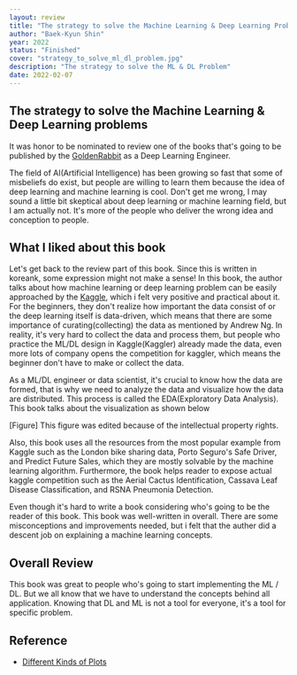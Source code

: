 ```yaml
---
layout: review
title: "The strategy to solve the Machine Learning & Deep Learning Problems"
author: "Baek-Kyun Shin"
year: 2022
status: "Finished"
cover: "strategy_to_solve_ml_dl_problem.jpg"
description: "The strategy to solve the ML & DL Problem"
date: 2022-02-07
---
```


## The strategy to solve the Machine Learning & Deep Learning problems

It was honor to be nominated to review one of the books that's going to be published by the [GoldenRabbit](https://goldenrabbit.co.kr/) as a Deep Learning Engineer.

The field of AI(Artificial Intelligence) has been growing so fast that some of misbeliefs do exist, but people are willing to learn them because the idea of deep learning and machine learning is cool. Don't get me wrong, I may sound a little bit skeptical about deep learning or machine learning field, but I am actually not. It's more of the people who deliver the wrong idea and conception to people.

## What I liked about this book

Let's get back to the review part of this book. Since this is written in koreank, some expression might not make a sense!
In this book, the author talks about how machine learning or deep learning problem can be easily approached by the [Kaggle](https://www.kaggle.com/), which i felt very positive and practical about it. For the beginners, they don't realize how important the data consist of or the deep learning itself is data-driven, which means that there are some importance of curating(collecting) the data as mentioned by Andrew Ng. In reality, it's very hard to collect the data and process them, but people who practice the ML/DL design in Kaggle(Kaggler) already made the data, even more lots of company opens the competition for kaggler, which means the beginner don't have to make or collect the data.

As a ML/DL engineer or data scientist, it's crucial to know how the data are formed, that is why we need to analyze the data and visualize how the data are distributed.
This process is called the EDA(Exploratory Data Analysis). This book talks about the visualization as shown below

[Figure]
This figure was edited because of the intellectual property rights.

Also, this book uses all the resources from the most popular example from Kaggle such as the London bike sharing data, Porto Seguro's Safe Driver, and Predict Future Sales, which they are mostly solvable by the machine learning algorithm. Furthermore, the book helps reader to expose actual kaggle competition such as the Aerial Cactus Identification, Cassava Leaf Disease Classification, and RSNA Pneumonia Detection.

Even though it's hard to write a book considering who's going to be the reader of this book. This book was well-written in overall. There are some misconceptions and improvements needed, but i felt that the auther did a descent job on explaining a machine learning concepts.

## Overall Review

This book was great to people who's going to start implementing the ML / DL. But we all know that we have to understand the concepts behind all application. Knowing that DL and ML is not a tool for everyone, it's a tool for specific problem.

## Reference

* [Different Kinds of Plots](https://github.com/sjang1594/principles_of_plotting_2020/blob/master/plot_types.pdf)
